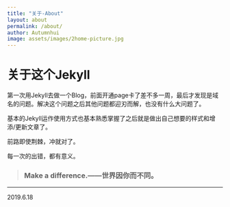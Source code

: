 ```yaml
---
title: "关于-About"
layout: about
permalink: /about/
author: Autumnhui
image: assets/images/2home-picture.jpg
---
```

# 关于这个Jekyll

第一次用Jekyll去做一个Blog，前面开通page卡了差不多一周，最后才发现是域名的问题。解决这个问题之后其他问题都迎刃而解，也没有什么大问题了。

基本的Jekyll运作使用方式也基本熟悉掌握了之后就是做出自己想要的样式和增添/更新文章了。

前路即使荆棘，冲就对了。

每一次的出错，都有意义。

> ### Make a difference.——世界因你而不同。

--- 
2019.6.18